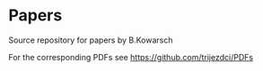 # Papers

Source repository for papers by B.Kowarsch

For the corresponding PDFs see https://github.com/trijezdci/PDFs
